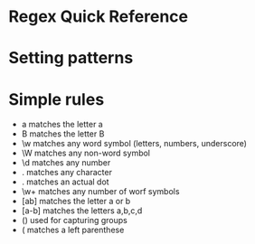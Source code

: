 Regex Quick Reference
=====================
# Setting patterns

# Simple rules

+ a 	matches the letter a
+ B 	matches the letter B
+ \w 	matches any word symbol (letters, numbers, underscore) 
+ \W	matches any non-word symbol
+ \d	matches any number
+ .	matches any character
+ \.	matches an actual dot
+ \w+	matches any number of worf symbols 
+ [ab]	matches the letter a or b
+ [a-b]	matches the letters a,b,c,d
+ ()	used for capturing groups
+ \(	matches a left parenthese 

